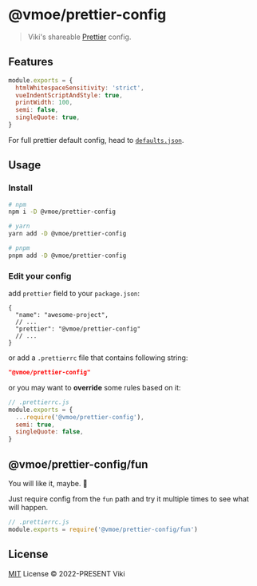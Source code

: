 # @vmoe/prettier-config

> Viki's shareable [Prettier](https://prettier.io) config.

## Features

```js
module.exports = {
  htmlWhitespaceSensitivity: 'strict',
  vueIndentScriptAndStyle: true,
  printWidth: 100,
  semi: false,
  singleQuote: true,
}
```

For full prettier default config, head to [`defaults.json`](defaults.json).

## Usage

### Install

```bash
# npm
npm i -D @vmoe/prettier-config

# yarn
yarn add -D @vmoe/prettier-config

# pnpm
pnpm add -D @vmoe/prettier-config
```

### Edit your config

add `prettier` field to your `package.json`:

```jsonc
{
  "name": "awesome-project",
  // ...
  "prettier": "@vmoe/prettier-config"
  // ...
}
```

or add a `.prettierrc` file that contains following string:

```json
"@vmoe/prettier-config"
```

or you may want to **override** some rules based on it:

```js
// .prettierrc.js
module.exports = {
  ...require('@vmoe/prettier-config'),
  semi: true,
  singleQuote: false,
}
```

## @vmoe/prettier-config/fun

You will like it, maybe. 🤣

Just require config from the `fun` path and try it multiple times to see what will happen.

```js
// .prettierrc.js
module.exports = require('@vmoe/prettier-config/fun')
```

## License

[MIT](LICENSE) License © 2022-PRESENT Viki
